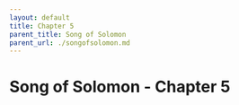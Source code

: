 ```yaml
---
layout: default
title: Chapter 5
parent_title: Song of Solomon
parent_url: ./songofsolomon.md
---
```


# Song of Solomon - Chapter 5
